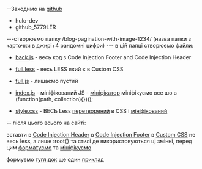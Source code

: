 

--Заходимо на [github](https://github.com/theghostco/ghost/tree/main/assets/)
- hulo-dev
- github_5779LER

---створюємо папку /blog-pagination-with-image-1234/ (назва папки з карточки в джирі+4 рандомні цифри)
--- в цій папці створюємо файли:

- [back.js](./back.js.txt) - весь код з Code Injection Footer and Code Injection Header
- [full.less](./full.less.txt) - весь LESS який є в Custom CSS
- [full.js](./full.js.txt) - лишаємо пустий

- [index.js](./index.js.txt) - мініфікований JS - [мініфікатор](https://www.toptal.com/developers/javascript-minifier) 
    мініфікуємо все шо в (function(path, collection){})();

- [style.css](./style.css.txt) - ВЕСЬ Less [перетворений](https://jsonformatter.org/less-to-css) в CSS і [мініфікований](https://www.toptal.com/developers/cssminifier) 

 -- після цього всього на сайті:
 
вставти в [Code Injection Header](./header-code-inj.txt)
в [Code Injection Footer](./footer-code-inj.txt)
в [Custom CSS](./custom.css) не весь less, а лише :root{} та стилі де використовуються ці змінні, перед цим
[форматуємо](https://www.cssportal.com/css-formatter/) та [мініфікуємо](https://www.toptal.com/developers/cssminifier)  

формуємо [гугл.док](./google.doc.txt)
ще один [приклад](https://docs.google.com/document/d/1MAMlTs1WrFsj3fd9u_ayNYLjBfvdx_p0VQB358zwNcQ/edit)
